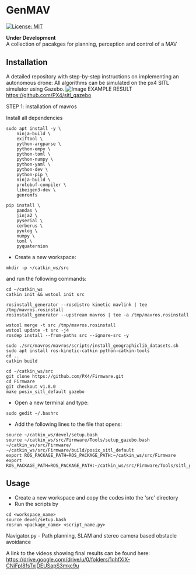 # GenMAV
[![License: MIT](https://img.shields.io/badge/License-MIT-yellow.svg)](https://opensource.org/licenses/MIT)

**Under Development**<br>
A collection of pacakges for planning, perception and control of a MAV
## Installation
A detailed repository with step-by-step instructions on implementing an autonomous drone:
All algorithms can be simulated on the px4 SITL simulator using Gazebo.
![Image EXAMPLE RESULT](https://github.com/Matnay/Autonomous-Drone/blob/master/Screenshot%20from%202019-06-30%2018-54-35.png)
https://github.com/PX4/sitl_gazebo

STEP 1:
installation of mavros

Install all dependencies

```
sudo apt install -y \
	ninja-build \
	exiftool \
	python-argparse \
	python-empy \
	python-toml \
	python-numpy \
	python-yaml \
	python-dev \
	python-pip \
	ninja-build \
	protobuf-compiler \
	libeigen3-dev \
	genromfs

pip install \
	pandas \
	jinja2 \
	pyserial \
	cerberus \
	pyulog \
	numpy \
	toml \
	pyquaternion
```

* Create a new workspace:	
```	
mkdir -p ~/catkin_ws/src
```
and run the following commands:
```
cd ~/catkin_ws
catkin init && wstool init src

rosinstall_generator --rosdistro kinetic mavlink | tee /tmp/mavros.rosinstall
rosinstall_generator --upstream mavros | tee -a /tmp/mavros.rosinstall

wstool merge -t src /tmp/mavros.rosinstall
wstool update -t src -j4
rosdep install --from-paths src --ignore-src -y

sudo ./src/mavros/mavros/scripts/install_geographiclib_datasets.sh
sudo apt install ros-kinetic-catkin python-catkin-tools
cd ..
catkin build

cd ~/catkin_ws/src
git clone https://github.com/PX4/Firmware.git
cd Firmware
git checkout v1.8.0
make posix_sitl_default gazebo
```

* Open a new terminal and type:
```
sudo gedit ~/.bashrc
```
* Add the following lines to the file that opens:
```
source ~/catkin_ws/devel/setup.bash
source ~/catkin_ws/src/Firmware/Tools/setup_gazebo.bash ~/catkin_ws/src/Firmware/ ~/catkin_ws/src/Firmware/build/posix_sitl_default
export ROS_PACKAGE_PATH=ROS_PACKAGE_PATH:~/catkin_ws/src/Firmware
export ROS_PACKAGE_PATH=ROS_PACKAGE_PATH:~/catkin_ws/src/Firmware/Tools/sitl_gazebo
```

## Usage
* Create a new workspace and copy the codes into the 'src' directory
* Run the scripts by
```
cd <workspace_name>
source devel/setup.bash
rosrun <package_name> <script_name.py>
```
Navigator.py - Path planning, SLAM and stereo camera based obstacle avoidance

A link to the videos showing final results can be found here:
https://drive.google.com/drive/u/0/folders/1qhfXiX-CNiFpI8fsTxjDEUSapS3mkc9u
